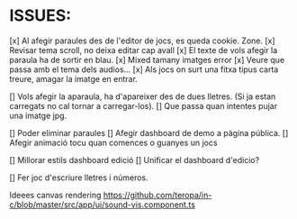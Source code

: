 

ISSUES:
====


[x] Al afegir paraules des de l'editor de jocs, 
    es queda cookie. Zone.
[x] Revisar tema scroll, no deixa editar cap avall
[x] El texte de vols afegir la paraula ha de sortir en blau.
[x] Mixed tamany imatges error
[x] Veure que passa amb el tema dels audios... 
[x] Als jocs on surt una fitxa tipus carta treure, 
   amagar la imatge en entrar. 






[] Vols afegir la aparaula, ha d'apareixer des de dues lletres.
   (Si ja estan carregats no cal tornar a carregar-los).
[] Que passa quan intentes pujar una imatge jpg.

[] Poder eliminar paraules
[] Afegir dashboard de demo a pàgina pública.
[] Afegir animació tocu quan comences o guanyes un jocs


[] Millorar estils dashboard edició
[] Unificar el dashboard d'edicio?


[] Fer joc d'escriure lletres i números.
   
   Ideees canvas rendering
   https://github.com/teropa/in-c/blob/master/src/app/ui/sound-vis.component.ts
